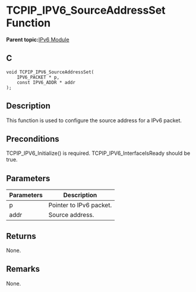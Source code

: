 # TCPIP\_IPV6\_SourceAddressSet Function

**Parent topic:**[IPv6 Module](GUID-F2484EF9-7914-43EE-A5B7-4FFDC27C8135.md)

## C

```
void TCPIP_IPV6_SourceAddressSet(
    IPV6_PACKET * p, 
    const IPV6_ADDR * addr
);
```

## Description

This function is used to configure the source address for a IPv6 packet.

## Preconditions

TCPIP\_IPV6\_Initialize\(\) is required. TCPIP\_IPV6\_InterfaceIsReady should be true.

## Parameters

|Parameters|Description|
|----------|-----------|
|p|Pointer to IPv6 packet.|
|addr|Source address.|

## Returns

None.

## Remarks

None.

